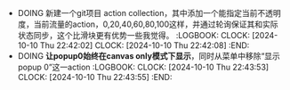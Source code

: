 - DOING 新建一个git项目 action collection，其中添加一个能指定当前不透明度，当前流量的action，0,20,40,60,80,100这样，并通过轮询保证其和实际状态同步，这个比滑块更有优势一些我觉得。
  :LOGBOOK:
  CLOCK: [2024-10-10 Thu 22:42:02]
  CLOCK: [2024-10-10 Thu 22:42:08]
  :END:
- DOING **让popup0始终在canvas only模式下显示**，同时从菜单中移除“显示popup 0”这一action
  :LOGBOOK:
  CLOCK: [2024-10-10 Thu 22:43:53]
  CLOCK: [2024-10-10 Thu 22:43:55]
  :END: